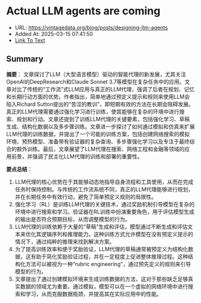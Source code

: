 # Actual LLM agents are coming
- URL: https://vintagedata.org/blog/posts/designing-llm-agents
- Added At: 2025-03-15 07:41:50
- [Link To Text](2025-03-15-actual-llm-agents-are-coming_raw.md)

## Summary
**摘要**：
文章探讨了LLM（大型语言模型）驱动的智能代理的新发展，尤其关注OpenAI的DeepResearch和Claude Sonnet 3.7等模型在复杂任务中的应用。文章对比了传统的“工作流”式LLM应用与真正的LLM代理，强调了后者在规划、记忆和长期行动方面的优势。作者指出，简单地通过预定义提示和规则来使用LLM会陷入Richard Sutton提出的“苦涩的教训”，即短期有效的方法在长期会阻碍发展。真正的LLM代理需要通过强化学习进行训练，使其能够在复杂的环境中进行搜索、规划和行动。文章还提到了训练LLM代理的关键要素，包括强化学习、草稿生成、结构化数据以及多步骤训练。文章进一步探讨了如何通过模拟和仿真来扩展LLM代理的训练数据，并提出了一个可能的训练方案，包括创建网络搜索的模拟环境、预热模型、准备带有验证器的复杂查询、多步骤强化学习以及专注于最终综合的额外训练。最后，文章展望了LLM代理在搜索、网络工程和金融等领域的应用前景，并强调了民主化LLM代理的训练和部署的重要性。

**要点总结**：
1.  LLM代理的核心优势在于其能够动态地指导自身流程和工具使用，从而在完成任务时保持控制。与传统的工作流系统不同，真正的LLM代理能够进行规划，并在长期任务中有效行动，避免了简单预定义规则的局限性。
2.  强化学习（RL）是训练LLM代理的关键技术，通过奖励机制引导模型在复杂的环境中进行搜索和学习。验证器在RL训练中扮演重要角色，用于评估模型生成的输出是否符合预期目标，从而调整模型的行为。
3.  LLM代理的训练依赖于大量的“草稿”生成和评估，模型通过不断生成和评估文本来优化其逻辑序列和推理能力。这种训练方式允许模型在没有预定义提示的情况下，通过纯粹的推理来找到解决方案。
4.  为了提高训练效率和便于奖励验证，LLM代理的草稿通常被预定义为结构化数据，这有助于简化奖励验证过程，并在一定程度上促进整体推理过程。这种结构化方法可以被视为一种“rubric engineering”，通过预先定义的规则来引导模型的行为。
5.  文章提出了通过创建模拟环境来生成训练数据的方法，这对于那些缺乏足够真实数据的领域尤为重要。通过模拟，模型可以在一个虚拟的网络环境中进行搜索和学习，从而克服数据瓶颈，并提高其在实际应用中的性能。
